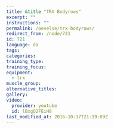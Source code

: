 ```yaml
---
title: &title "TRX Bodyrows"
excerpt: ""
instructions: ""
permalink: /oevelse/trx-bodyrows/
redirect_from: /node/721
id: 721
language: da
tags:
categories:
training_type: 
training_focus: 
equipment:
  - trx
muscle_group:
alternative_titles:
gallery:
video:
  provider: youtube
  id: lBxgQ2FEiH8
last_modified_at: 2016-10-17T21:19:09Z
---
```



